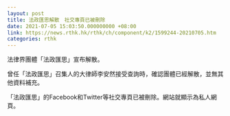```yaml
---
layout: post
title: 法政匯思解散　社交專頁已被刪除
date: 2021-07-05 15:03:50.000000000 +08:00
link: https://news.rthk.hk/rthk/ch/component/k2/1599244-20210705.htm
categories: rthk
---
```


法律界團體「法政匯思」宣布解散。

曾任「法政匯思」召集人的大律師李安然接受查詢時，確認團體已經解散，並無其他資料補充。

「法政匯思」的Facebook和Twitter等社交專頁已被刪除。網站就顯示為私人網頁。
